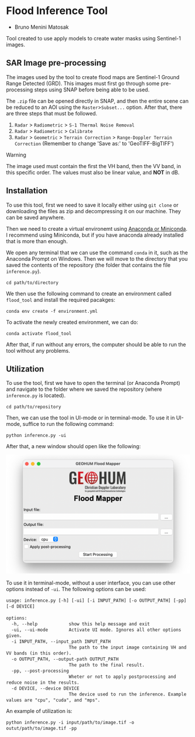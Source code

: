 # Flood Inference Tool

- Bruno Menini Matosak

Tool created to use apply models to create water masks using Sentinel-1 images.

## SAR Image pre-processing

The images used by the tool to create flood maps are Sentinel-1 Ground Range Detected (GRD). This images must first go through some pre-processing steps using SNAP before being able to be used.

The `.zip` file can be opened directly in SNAP, and then the entire scene can be reduced to an AOI using the `Raster`>`Subset...` option. After that, there are three steps that must be followed.

 1. `Radar` > `Radiometric` > `S-1 Thermal Noise Removal`
 2. `Radar` > `Radiometric` > `Calibrate`
 3. `Radar` > `Geometric` > `Terrain Correction` > `Range-Doppler Terrain Correction` (Remember to change 'Save as:' to 'GeoTIFF-BigTIFF')

> [!WARNING]
> The image used must contain the first the VH band, then the VV band, in this specific order. The values must also be linear value, and **NOT** in dB.

## Installation

To use this tool, first we need to save it locally either using `git clone` or downloading the files as zip and decompressing it on our machine. They can be saved anywhere.

Then we need to create a virtual environemt using [Anaconda or Miniconda](https://www.anaconda.com/download/success). I recommend using Miniconda, but if you have anaconda already installed that is more than enough. 

We open any terminal that we can use the command `conda` in it, such as the Anaconda Prompt on Windows. Then we will move to the directory that you saved the contents of the repository (the folder that contains the file `inference.py`).

```
cd path/to/directory
```

We then use the following command to create an environment called ```flood_tool``` and install the required pacakges:

```
conda env create -f environment.yml
```

To activate the newly created environment, we can do:

```
conda activate flood_tool
```

After that, if run without any errors, the computer should be able to run the tool without any problems.

## Utilization

To use the tool, first we have to open the terminal (or Anaconda Prompt) and navigate to the folder where we saved the repository (where `inference.py` is located).

```
cd path/to/repository
```

Then, we can use the tool in UI-mode or in terminal-mode. To use it in UI-mode, suffice to run the following command:

```
python inference.py -ui
```

After that, a new window should open like the following:

![alt text](figures/ui.png)

To use it in terminal-mode, without a user interface, you can use other options instead of `-ui`. The following options can be used:

```
usage: inference.py [-h] [-ui] [-i INPUT_PATH] [-o OUTPUT_PATH] [-pp] [-d DEVICE]

options:
  -h, --help            show this help message and exit
  -ui, --ui-mode        Activate UI mode. Ignores all other options given.
  -i INPUT_PATH, --input_path INPUT_PATH
                        The path to the input image containing VH and VV bands (in this order).
  -o OUTPUT_PATH, --output-path OUTPUT_PATH
                        The path to the final result.
  -pp, --post-processing
                        Wheter or not to apply postprocessing and reduce noise in the results.
  -d DEVICE, --device DEVICE
                        The device used to run the inference. Example values are "cpu", "cuda", and "mps".
```

An example of utilization is:

```
python inference.py -i input/path/to/image.tif -o outut/path/to/image.tif -pp
```